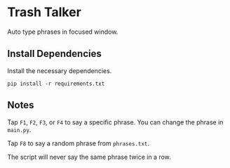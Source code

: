 # Trash Talker

Auto type phrases in focused window.

## Install Dependencies

Install the necessary dependencies.

```text
pip install -r requirements.txt
```

## Notes

Tap `F1`, `F2`, `F3`, or `F4` to say a specific phrase. You can change the phrase in `main.py`.

Tap `F8` to say a random phrase from `phrases.txt`.

The script will never say the same phrase twice in a row.
